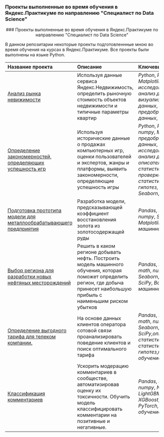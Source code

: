 ### Проекты выполненные во время обучения в Яндекс.Практикуме по направлению "Специалист по Data Science" 
<p style="text-align: center;">### Проекты выполненные во время обучения в Яндекс.Практикуме по направлению "Специалист по Data Science" </p>

В данном репозитарии некоторые проекты подготовленнные мною во время обучения на курсах в Яндекс.Практикуме.
Все проекты были выполнены на языке Python.

| Название проекта | Описание | Ключевые слова | 
| :---------------------- | :---------------------- | :---------------------- |
| [Анализ рынка невижимости](Projects/Appartaments_sales)| Используя данные сервиса Яндекс.Недвижимость, определить рыночную стоимость объектов недвижимости и типичные параметры квартир| *Python*, *Pandas*, *Matplotlib*, *исследовательский анализ данных*, <br/> *визуализация данных*, *предобработка данных*, *math*|
| [Определение закономерностей, определяющих успешность игр](Projects/Games_success_analyze)| Используя исторические данные о продажах компьютерных игр, оценки пользователей и экспертов, жанры и платформы, выявить закономерности, определяющие успешность игры |*Python*, *Pandas*, *numpy*, *Matplotlib*, *предобработка данных*, *исследовательский анализ данных*, *описательная статистика*, *проверка статистических гипотез*, *Seaborn*,*SciPy* |
| [Подготовка прототипа модели для металлообрабатывающего предприятия](Projects/Gold_recovery)|Разработка модели, предсказывающей коэффициент восстановления золота из золотосодержащей руды | *Pandas*, *sklearn*, *numpy*, *Seaborn*, *Matplotlib*, *math*, *машинное обучение*|
| [Выбор региона для разработки новых нефтяных месторождений](Projects/Oil_field_selection)|Решить в каком регионе добывать нефть. Построить модель машинного обучения, которая поможет определить регион, где добыча принесет наибольшую прибыль с наименьшим риском убытков |*Pandas*, *sklearn*, *math*, *numpy*, *Seaborn*, *Matplotlib*, *SciPy*, *Bootstrap*, *машинное обучение*|
| [Определение выгодного тарифа для телеком компании.](Projects/Telekom_clients)|На основе данных клиентов оператора сотовой связи проанализировать поведение клиентов и поиск оптимального тарифа |*Pandas*, *sklearn*, *math*, *numpy*, *Seaborn*, *Matplotlib*, *SciPy*,*описательная статистика*,*проверка статистических гипотез*,*машинное обучение*|
| [Классификация комментариев](Projects/Toxic_comments_recognition)|Ускорить модерацию комментариев в сообществе, автоматизировав оценку их токсичности. Обучить модель классифицировать комментарии на позитивные и негативные.|*Pandas*, *sklearn*, *numpy*, *NLTK*, *LightGBM*, *CatBoost*, *XGBoost*, *BERT*, *PyTorch*, *машинное обучение*|
